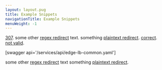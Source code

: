 ```yaml
---
layout: layout.pug
title: Example Snippets
navigationTitle: Example Snippets
menuWeight: -1
---
```


[307](/latest/installing/).
some other [regex redirect](/service-docs/cassandra/) text.
something [plaintext redirect](/administration/admin-tutorials/installdatacenter/).
[correct](/services/cassandra/).
[not valid](/defnot/).

[swagger api='/services/api/edge-lb-common.yaml']

some other [regex redirect](/service-docs/cassandra/) text something [plaintext redirect](/administration/admin-tutorials/installdatacenter/).

[1]: /1.12/installing/oss/
[2]: /1.12/installing/something.png
